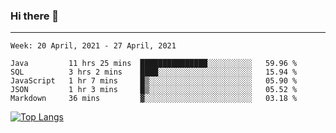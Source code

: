 ### Hi there 👋
---
<!--START_SECTION:waka-->
```text
Week: 20 April, 2021 - 27 April, 2021

Java         11 hrs 25 mins  ███████████████░░░░░░░░░░   59.96 % 
SQL          3 hrs 2 mins    ████░░░░░░░░░░░░░░░░░░░░░   15.94 % 
JavaScript   1 hr 7 mins     █▒░░░░░░░░░░░░░░░░░░░░░░░   05.90 % 
JSON         1 hr 3 mins     █▒░░░░░░░░░░░░░░░░░░░░░░░   05.52 % 
Markdown     36 mins         ▓░░░░░░░░░░░░░░░░░░░░░░░░   03.18 % 
```
<!--END_SECTION:waka-->

[![Top Langs](https://github-readme-stats.vercel.app/api/top-langs/?username=HyunAh-iia&layout=compact)](https://github.com/anuraghazra/github-readme-stats)
<!--
**HyunAh-iia/HyunAh-iia** is a ✨ _special_ ✨ repository because its `README.md` (this file) appears on your GitHub profile.

Here are some ideas to get you started:

- 🔭 I’m currently working on ...
- 🌱 I’m currently learning ...
- 👯 I’m looking to collaborate on ...
- 🤔 I’m looking for help with ...
- 💬 Ask me about ...
- 📫 How to reach me: ...
- 😄 Pronouns: ...
- ⚡ Fun fact: ...
-->
